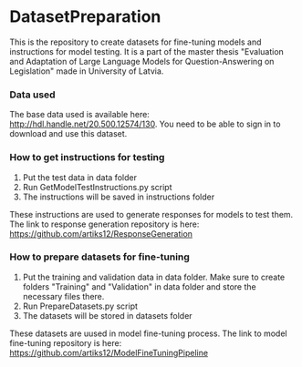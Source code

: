 # DatasetPreparation
This is the repository to create datasets for fine-tuning models and instructions for model testing. It is a part of the master thesis "Evaluation and Adaptation of Large Language Models for Question-Answering on Legislation" made in University of Latvia.

### Data used
The base data used is available here: http://hdl.handle.net/20.500.12574/130. You need to be able to sign in to download and use this dataset.

### How to get instructions for testing
1) Put the test data in data folder
2) Run GetModelTestInstructions.py script
3) The instructions will be saved in instructions folder

These instructions are used to generate responses for models to test them. The link to response generation repository is here: https://github.com/artiks12/ResponseGeneration 

### How to prepare datasets for fine-tuning
1) Put the training and validation data in data folder. Make sure to create folders "Training" and "Validation" in data folder and store the necessary files there.
2) Run PrepareDatasets.py script
3) The datasets will be stored in datasets folder

These datasets are uused in model fine-tuning process. The link to model fine-tuning repository is here: https://github.com/artiks12/ModelFineTuningPipeline 

